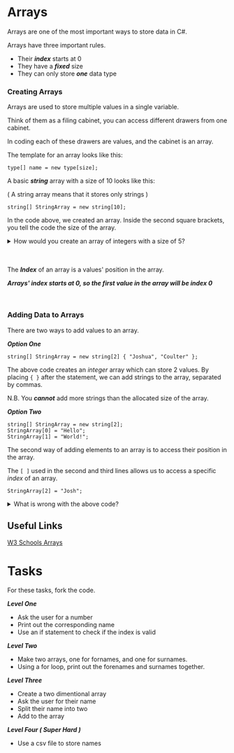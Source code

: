 # Arrays

Arrays are one of the most important ways to store data in C#. 

Arrays have three important rules.

+ Their **_index_** starts at 0
+ They have a **_fixed_** size
+ They can only store **_one_** data type


### Creating Arrays


Arrays are used to store multiple values in a single variable.

Think of them as a filing cabinet, you can access different drawers from one cabinet. 

In coding each of these drawers are values, and the cabinet is an array.

The template for an array looks like this:

```
type[] name = new type[size];
```

A basic **_string_** array with a size of 10 looks like this:

( A string array means that it stores only strings )

```
string[] StringArray = new string[10];
```

In the code above, we created an array. Inside the second square brackets, you tell the code the size of the array.


<details>
    <summary>
        How would you create an array of integers with a size of 5?
    </summary>

    int[] IntArray = new int[5];

</details>

<br>
<br>

The **_Index_** of an array is a values' position in the array.

**_Arrays' index starts at 0, so the first value in the array will be index 0_**

<br>

### Adding Data to Arrays

There are two ways to add values to an array.

**_Option One_**

```
string[] StringArray = new string[2] { "Joshua", "Coulter" };
```

The above code creates an _integer_ array which can store 2 values.
By placing ```{ }``` after the statement, we can add strings to the array, separated by commas.

N.B. You **_cannot_** add more strings than the allocated size of the array.

**_Option Two_**

```
string[] StringArray = new string[2];
StringArray[0] = "Hello";
StringArray[1] = "World!";
```

The second way of adding elements to an array is to access their position in the array.

The ```[ ]``` used in the second and third lines allows us to access a specific _index_ of an array. 


```
StringArray[2] = "Josh";
```

<details>
    <summary>
    What is wrong with the above code?
    </summary>
    
    The array only has a size of two, so there is no index of 2.

</details>



## Useful Links

[W3 Schools Arrays](https://www.w3schools.com/cs/cs_arrays.php)

# Tasks

For these tasks, fork the code.

**_Level One_**
+ Ask the user for a number
+ Print out the corresponding name
+ Use an if statement to check if the index is valid

**_Level Two_**
+ Make two arrays, one for fornames, and one for surnames.
+ Using a for loop, print out the forenames and surnames together.

**_Level Three_**
+ Create a two dimentional array
+ Ask the user for their name
+ Split their name into two
+ Add to the array

**_Level Four ( Super Hard )_**
+ Use a csv file to store names


